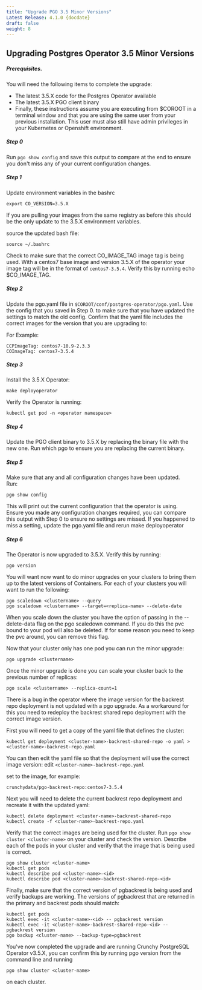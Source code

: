 ```yaml
---
title: "Upgrade PGO 3.5 Minor Versions"
Latest Release: 4.1.0 {docdate}
draft: false
weight: 8
---
```

## Upgrading Postgres Operator 3.5 Minor Versions

##### Prerequisites.
You will need the following items to complete the upgrade:

* The latest 3.5.X code for the Postgres Operator available
* The latest 3.5.X PGO client binary 
* Finally, these instructions assume you are executing from $COROOT in a terminal window and that you are using the same user from your previous installation. This user must also still have admin privileges in your Kubernetes or Openshift environment.

##### Step 0
Run `pgo show config` and save this output to compare at the end to ensure you don't miss any of your current configuration changes. 

##### Step 1 
Update environment variables in the bashrc

    export CO_VERSION=3.5.X

If you are pulling your images from the same registry as before this should be the only update to the 3.5.X environment variables.

source the updated bash file: 

    source ~/.bashrc

Check to make sure that the correct CO_IMAGE_TAG image tag is being used. With a centos7 base image and version 3.5.X of the operator your image tag will be in the format of `centos7-3.5.4`. Verify this by running echo $CO_IMAGE_TAG.

##### Step 2
Update the pgo.yaml file in `$COROOT/conf/postgres-operator/pgo.yaml`. Use the config that you saved in Step 0. to make sure that you have updated the settings to match the old config. Confirm that the yaml file includes the correct images for the version that you are upgrading to:

For Example:

```
CCPImageTag: centos7-10.9-2.3.3
COImageTag: centos7-3.5.4
```

##### Step 3  
Install the 3.5.X Operator:

    make deployoperator

Verify the Operator is running:

    kubectl get pod -n <operator namespace>


##### Step 4  
Update the PGO client binary to 3.5.X by replacing the binary file with the new one. 
Run which pgo to ensure you are replacing the current binary.

##### Step 5  
Make sure that any and all configuration changes have been updated.  
Run: 

    pgo show config 

This will print out the current configuration that the operator is using.  Ensure you made any configuration changes required, you can compare this output with Step 0 to ensure no settings are missed.  If you happened to miss a setting, update the pgo.yaml file and rerun make deployoperator


##### Step 6
The Operator is now upgraded to 3.5.X. 
Verify this by running:

    pgo version

You will want now want to do minor upgrades on your clusters to bring them up to the latest versions of Containers.
For each of your clusters you will want to run the following:
```
pgo scaledown <clustername> --query
pgo scaledown <clustername> --target=<replica-name> --delete-date
```
When you scale down the cluster you have the option of passing in the --delete-data flag on the pgo scaledown command. If you do this the pvc bound to your pod will also be deleted. If for some reason you need to keep the pvc around, you can remove this flag.

Now that your cluster only has one pod you can run the minor upgrade:

    pgo upgrade <clustername>

Once the minor upgrade is done you can scale your cluster back to the previous number of replicas:

    pgo scale <clustername> --replica-count=1

There is a bug in the operator where the image version for the backrest repo deployment is not updated with a pgo upgrade. As a workaround for this you need to redeploy the backrest shared repo deployment with the correct image version.

First you will need to get a copy of the yaml file that defines the cluster:

    kubectl get deployment <cluster-name>-backrest-shared-repo -o yaml > <cluster-name>-backrest-repo.yaml

You can then edit the yaml file so that the deployment will use the correct image version:
edit `<cluster-name>-backrest-repo.yaml`

set to the image, for example:

    crunchydata/pgo-backrest-repo:centos7-3.5.4

Next you will need to delete the current backrest repo deployment and recreate it with the updated yaml:
```
kubectl delete deployment <cluster-name>-backrest-shared-repo
kubectl create -f <cluster-name>-backrest-repo.yaml
```
Verify that the correct images are being used for the cluster. Run `pgo show cluster <cluster-name>` on your cluster and check the version. Describe each of the pods in your cluster and verify that the image that is being used is correct.
```
pgo show cluster <cluster-name>
kubectl get pods 
kubectl describe pod <cluster-name>-<id>
kubectl describe pod <cluster-name>-backrest-shared-repo-<id>
```
Finally, make sure that the correct version of pgbackrest is being used and verify backups are working. The versions of pgbackrest that are returned in the primary and backrest pods should match:
```
kubectl get pods
kubectl exec -it <cluster-name>-<id> -- pgbackrest version
kubectl exec -it <cluster-name>-backrest-shared-repo-<id> -- pgbackrest version
pgo backup <cluster-name> --backup-type=pgbackrest
```
You've now completed the upgrade and are running Crunchy PostgreSQL Operator v3.5.X, you can confirm this by running pgo version from the command line and running 

    pgo show cluster <cluster-name> 

on each cluster.

